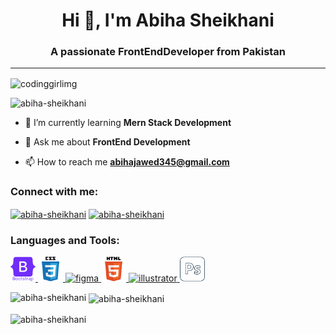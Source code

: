 
<h1 align="center">Hi 👋, I'm Abiha Sheikhani</h1>
<h3 align="center">A passionate FrontEndDeveloper from Pakistan</h3>
<hr/>
<image align="center" src="https://i.pinimg.com/originals/e7/26/c7/e726c74ac081eed50feee1433d12c998.gif"  alt="codinggirlimg" height="500" width="1000">
<p align="left"> <img src="https://komarev.com/ghpvc/?username=abiha-sheikhani&label=Profile%20views&color=0e75b6&style=flat" alt="abiha-sheikhani" /> </p>

- 🌱 I’m currently learning **Mern Stack Development**

- 💬 Ask me about **FrontEnd Development**

- 📫 How to reach me **abihajawed345@gmail.com**

<h3 align="left">Connect with me:</h3>
<p align="left">
<a href="https://www.linkedin.com/in/abiha-sheikhani-7229aa317" target="blank"><img align="center" src="https://raw.githubusercontent.com/rahuldkjain/github-profile-readme-generator/master/src/images/icons/Social/linked-in-alt.svg" alt="abiha-sheikhani" height="30" width="40" /></a>
<a href="https://instagram.com/abiha-sheikhani" target="blank"><img align="center" src="https://raw.githubusercontent.com/rahuldkjain/github-profile-readme-generator/master/src/images/icons/Social/instagram.svg" alt="abiha-sheikhani" height="30" width="40" /></a>
</p>

<h3 align="left">Languages and Tools:</h3>
<p align="left"> <a href="https://getbootstrap.com" target="_blank" rel="noreferrer"> <img src="https://raw.githubusercontent.com/devicons/devicon/master/icons/bootstrap/bootstrap-plain-wordmark.svg" alt="bootstrap" width="40" height="40"/> </a> <a href="https://www.w3schools.com/css/" target="_blank" rel="noreferrer"> <img src="https://raw.githubusercontent.com/devicons/devicon/master/icons/css3/css3-original-wordmark.svg" alt="css3" width="40" height="40"/> </a> <a href="https://www.figma.com/" target="_blank" rel="noreferrer"> <img src="https://www.vectorlogo.zone/logos/figma/figma-icon.svg" alt="figma" width="40" height="40"/> </a> <a href="https://www.w3.org/html/" target="_blank" rel="noreferrer"> <img src="https://raw.githubusercontent.com/devicons/devicon/master/icons/html5/html5-original-wordmark.svg" alt="html5" width="40" height="40"/> </a> <a href="https://www.adobe.com/in/products/illustrator.html" target="_blank" rel="noreferrer"> <img src="https://www.vectorlogo.zone/logos/adobe_illustrator/adobe_illustrator-icon.svg" alt="illustrator" width="40" height="40"/> </a> <a href="https://www.photoshop.com/en" target="_blank" rel="noreferrer"> <img src="https://raw.githubusercontent.com/devicons/devicon/master/icons/photoshop/photoshop-line.svg" alt="photoshop" width="40" height="40"/> </a> </p>

<p><img align="left" src="https://github-readme-stats.vercel.app/api/top-langs?username=abiha-sheikhani&show_icons=true&locale=en&layout=compact" alt="abiha-sheikhani" /></p>

<p>&nbsp;<img align="center" src="https://github-readme-stats.vercel.app/api?username=abiha-sheikhani&show_icons=true&locale=en" alt="abiha-sheikhani" /></p>

<p><img align="center" src="https://github-readme-streak-stats.herokuapp.com/?user=abiha-sheikhani&" alt="abiha-sheikhani" /></p>
